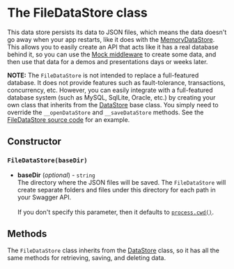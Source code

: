 The FileDataStore class
============================
This data store persists its data to JSON files, which means the data doesn't go away when your app restarts, like it does with the [MemoryDataStore](MemoryDataStore.md).  This allows you to easily create an API that acts like it has a real database behind it, so you can use the [Mock middleware](../middleware/mock.md) to create some data, and then use that data for a demos and presentations days or weeks later.

__NOTE:__ The `FileDataStore` is not intended to replace a full-featured database.  It does not provide features such as fault-tolerance, transactions, concurrency, etc.  However, you can easily integrate with a full-featured database system (such as MySQL, SqlLite, Oracle, etc.) by creating your own class that inherits from the [DataStore](DataStore.md) base class.  You simply need to override the `__openDataStore` and `__saveDataStore` methods.  See the [FileDataStore source code](../../lib/data-store/file-data-store.js) for an example.


Constructor
-----------------------
### `FileDataStore(baseDir)`

* __baseDir__ (_optional_) - `string`<br>
The directory where the JSON files will be saved.  The `FileDataStore` will create separate folders and files under this directory for each path in your Swagger API.
<br><br>
If you don't specify this parameter, then it defaults to [`process.cwd()`](https://nodejs.org/api/process.html#process_process_cwd).


Methods
-----------------------
The `FileDataStore` class inherits from the [DataStore](DataStore.md) class, so it has all the same methods for retrieving, saving, and deleting data.
